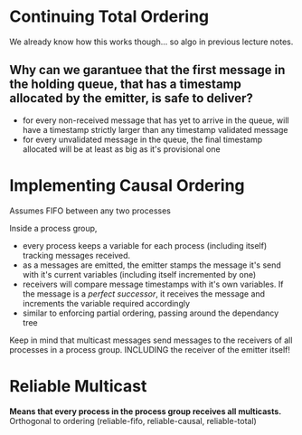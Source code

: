 # Continuing Total Ordering
We already know how this works though... so algo in previous lecture notes.

## Why can we garantuee that the first message in the holding queue, that has a timestamp allocated by the emitter, is safe to deliver?
- for every non-received message that has yet to arrive in the queue, will have a timestamp strictly larger than any timestamp validated message
- for every unvalidated message in the queue, the final timestamp allocated will be at least as big as it's provisional one

# Implementing Causal Ordering
Assumes FIFO between any two processes

Inside a process group, 
- every process keeps a variable for each process (including itself) tracking messages received.
- as a messages are emitted, the emitter stamps the message it's send with it's current variables (including itself incremented by one)
- receivers will compare message timestamps with it's own variables. If the message is a _perfect successor_, it receives the message and increments the variable required accordingly
- similar to enforcing partial ordering, passing around the dependancy tree

Keep in mind that multicast messages send messages to the receivers of all processes in a process group. INCLUDING the receiver of the emitter itself!

# Reliable Multicast
**Means that every process in the process group receives all multicasts.**
Orthogonal to ordering (reliable-fifo, reliable-causal, reliable-total)
